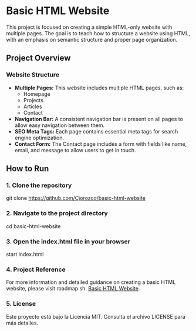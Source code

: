 # Basic HTML Website

This project is focused on creating a simple HTML-only website with multiple pages. The goal is to teach how to structure a website using HTML, with an emphasis on semantic structure and proper page organization.

## Project Overview

### Website Structure

- **Multiple Pages:** This website includes multiple HTML pages, such as:
  - Homepage
  - Projects
  - Articles
  - Contact
- **Navigation Bar:** A consistent navigation bar is present on all pages to allow easy navigation between them.
- **SEO Meta Tags:** Each page contains essential meta tags for search engine optimization.
- **Contact Form:** The Contact page includes a form with fields like name, email, and message to allow users to get in touch.

## How to Run

### 1. Clone the repository

   git clone <https://github.com/Cjorozco/basic-html-website>

### 2. Navigate to the project directory

cd basic-html-website

### 3. Open the index.html file in your browser

start index.html

### 4. Project Reference

For more information and detailed guidance on creating a basic HTML website, please visit roadmap.sh.
[Basic HTML Website](https://roadmap.sh/projects/basic-html-website).

### 5. License

Este proyecto está bajo la Licencia MIT. Consulta el archivo LICENSE para más detalles.
